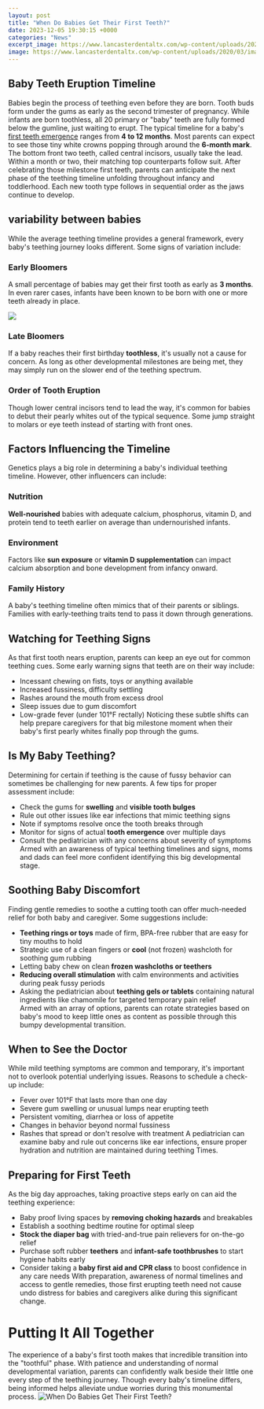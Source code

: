 ```yaml
---
layout: post
title: "When Do Babies Get Their First Teeth?"
date: 2023-12-05 19:30:15 +0000
categories: "News"
excerpt_image: https://www.lancasterdentaltx.com/wp-content/uploads/2020/03/image.jpg
image: https://www.lancasterdentaltx.com/wp-content/uploads/2020/03/image.jpg
---
```


## Baby Teeth Eruption Timeline 
Babies begin the process of teething even before they are born. Tooth buds form under the gums as early as the second trimester of pregnancy. While infants are born toothless, all 20 primary or "baby" teeth are fully formed below the gumline, just waiting to erupt. 
The typical timeline for a baby's [first teeth emergence](https://store.fi.io.vn/collection/chihuahua) ranges from **4 to 12 months**. Most parents can expect to see those tiny white crowns popping through around the **6-month mark**. The bottom front two teeth, called central incisors, usually take the lead. Within a month or two, their matching top counterparts follow suit. 
After celebrating those milestone first teeth, parents can anticipate the next phase of the teething timeline unfolding throughout infancy and toddlerhood. Each new tooth type follows in sequential order as the jaws continue to develop.
## variability between babies
While the average teething timeline provides a general framework, every baby's teething journey looks different. Some signs of variation include:
### Early Bloomers 
A small percentage of babies may get their first tooth as early as **3 months**. In even rarer cases, infants have been known to be born with one or more teeth already in place.  

![](https://mycutepregnancy.com/wp-content/uploads/2020/01/Baby-teeth.jpg)
### Late Bloomers
If a baby reaches their first birthday **toothless**, it's usually not a cause for concern. As long as other developmental milestones are being met, they may simply run on the slower end of the teething spectrum. 
### Order of Tooth Eruption
Though lower central incisors tend to lead the way, it's common for babies to debut their pearly whites out of the typical sequence. Some jump straight to molars or eye teeth instead of starting with front ones.
## Factors Influencing the Timeline
Genetics plays a big role in determining a baby's individual teething timeline. However, other influencers can include:
### Nutrition
**Well-nourished** babies with adequate calcium, phosphorus, vitamin D, and protein tend to teeth earlier on average than undernourished infants.
### Environment 
Factors like **sun exposure** or **vitamin D supplementation** can impact calcium absorption and bone development from infancy onward.
### Family History  
A baby's teething timeline often mimics that of their parents or siblings. Families with early-teething traits tend to pass it down through generations.
## Watching for Teething Signs
As that first tooth nears eruption, parents can keep an eye out for common teething cues. Some early warning signs that teeth are on their way include:
- Incessant chewing on fists, toys or anything available
- Increased fussiness, difficulty settling 
- Rashes around the mouth from excess drool
- Sleep issues due to gum discomfort
- Low-grade fever (under 101°F rectally)
Noticing these subtle shifts can help prepare caregivers for that big milestone moment when their baby's first pearly whites finally pop through the gums.
## Is My Baby Teething?
Determining for certain if teething is the cause of fussy behavior can sometimes be challenging for new parents. A few tips for proper assessment include:
- Check the gums for **swelling** and **visible tooth bulges**   
- Rule out other issues like ear infections that mimic teething signs
- Note if symptoms resolve once the tooth breaks through  
- Monitor for signs of actual **tooth emergence** over multiple days
- Consult the pediatrician with any concerns about severity of symptoms
Armed with an awareness of typical teething timelines and signs, moms and dads can feel more confident identifying this big developmental stage.
## Soothing Baby Discomfort 
Finding gentle remedies to soothe a cutting tooth can offer much-needed relief for both baby and caregiver. Some suggestions include:
- **Teething rings or toys** made of firm, BPA-free rubber that are easy for tiny mouths to hold
- Strategic use of a clean fingers or **cool** (not frozen) washcloth for soothing gum rubbing  
- Letting baby chew on clean **frozen washcloths or teethers**  
- **Reducing overall stimulation** with calm environments and activities during peak fussy periods
- Asking the pediatrician about **teething gels or tablets** containing natural ingredients like chamomile for targeted temporary pain relief   
Armed with an array of options, parents can rotate strategies based on baby's mood to keep little ones as content as possible through this bumpy developmental transition.
## When to See the Doctor
While mild teething symptoms are common and temporary, it's important not to overlook potential underlying issues. Reasons to schedule a check-up include: 
- Fever over 101°F that lasts more than one day
- Severe gum swelling or unusual lumps near erupting teeth  
- Persistent vomiting, diarrhea or loss of appetite
- Changes in behavior beyond normal fussiness
- Rashes that spread or don't resolve with treatment
A pediatrician can examine baby and rule out concerns like ear infections, ensure proper hydration and nutrition are maintained during teething Times.
## Preparing for First Teeth
As the big day approaches, taking proactive steps early on can aid the teething experience:
- Baby proof living spaces by **removing choking hazards** and breakables   
- Establish a soothing bedtime routine for optimal sleep 
- **Stock the diaper bag** with tried-and-true pain relievers for on-the-go relief
- Purchase soft rubber **teethers** and **infant-safe toothbrushes** to start hygiene habits early
- Consider taking a **baby first aid and CPR class** to boost confidence in any care needs 
With preparation, awareness of normal timelines and access to gentle remedies, those first erupting teeth need not cause undo distress for babies and caregivers alike during this significant change.
# Putting It All Together
The experience of a baby's first tooth makes that incredible transition into the "toothful" phase. With patience and understanding of normal developmental variation, parents can confidently walk beside their little one every step of the teething journey. Though every baby's timeline differs, being informed helps alleviate undue worries during this monumental process.
![When Do Babies Get Their First Teeth?](https://www.lancasterdentaltx.com/wp-content/uploads/2020/03/image.jpg)